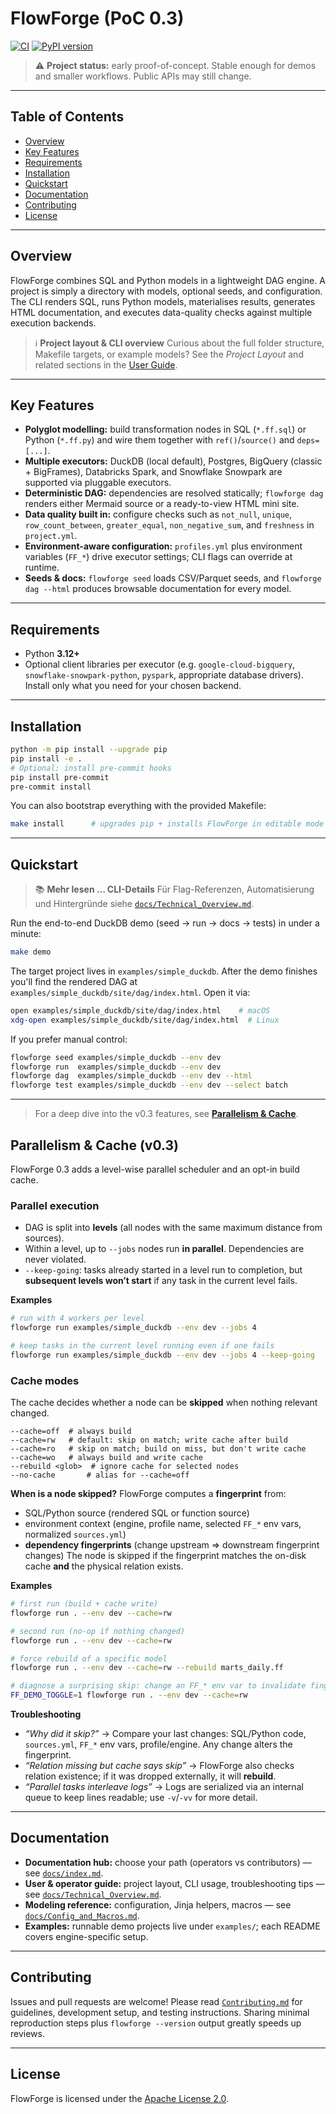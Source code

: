 # FlowForge (PoC 0.3)

[![CI](https://github.com/<org>/<repo>/actions/workflows/ci.yml/badge.svg)](https://github.com/<org>/<repo>/actions/workflows/ci.yml)
[![PyPI version](https://img.shields.io/pypi/v/flowforge.svg)](https://pypi.org/project/flowforge/)

> ⚠️ **Project status:** early proof-of-concept. Stable enough for demos and smaller workflows. Public APIs may still change.

---

## Table of Contents

- [Overview](#overview)
- [Key Features](#key-features)
- [Requirements](#requirements)
- [Installation](#installation)
- [Quickstart](#quickstart)
- [Documentation](#documentation)
- [Contributing](#contributing)
- [License](#license)

---

## Overview

FlowForge combines SQL and Python models in a lightweight DAG engine. A project is simply a directory with models, optional seeds, and configuration. The CLI renders SQL, runs Python models, materialises results, generates HTML documentation, and executes data-quality checks against multiple execution backends.

> ℹ️ **Project layout & CLI overview**
> Curious about the full folder structure, Makefile targets, or example models? See the *Project Layout* and related sections in the [User Guide](docs/Technical_Overview.md#project-layout).

---

## Key Features

- **Polyglot modelling:** build transformation nodes in SQL (`*.ff.sql`) or Python (`*.ff.py`) and wire them together with `ref()`/`source()` and `deps=[...]`.
- **Multiple executors:** DuckDB (local default), Postgres, BigQuery (classic + BigFrames), Databricks Spark, and Snowflake Snowpark are supported via pluggable executors.
- **Deterministic DAG:** dependencies are resolved statically; `flowforge dag` renders either Mermaid source or a ready-to-view HTML mini site.
- **Data quality built in:** configure checks such as `not_null`, `unique`, `row_count_between`, `greater_equal`, `non_negative_sum`, and `freshness` in `project.yml`.
- **Environment-aware configuration:** `profiles.yml` plus environment variables (`FF_*`) drive executor settings; CLI flags can override at runtime.
- **Seeds & docs:** `flowforge seed` loads CSV/Parquet seeds, and `flowforge dag --html` produces browsable documentation for every model.

---

## Requirements

- Python **3.12+**
- Optional client libraries per executor (e.g. `google-cloud-bigquery`, `snowflake-snowpark-python`, `pyspark`, appropriate database drivers). Install only what you need for your chosen backend.

---

## Installation

```bash
python -m pip install --upgrade pip
pip install -e .
# Optional: install pre-commit hooks
pip install pre-commit
pre-commit install
```

You can also bootstrap everything with the provided Makefile:

```bash
make install      # upgrades pip + installs FlowForge in editable mode
```

---

## Quickstart

> 📚 **Mehr lesen … CLI-Details**
> Für Flag-Referenzen, Automatisierung und Hintergründe siehe [`docs/Technical_Overview.md`](docs/Technical_Overview.md#cli-flows).

Run the end-to-end DuckDB demo (seed → run → docs → tests) in under a minute:

```bash
make demo
```

The target project lives in `examples/simple_duckdb`. After the demo finishes you'll find the rendered DAG at `examples/simple_duckdb/site/dag/index.html`. Open it via:

```bash
open examples/simple_duckdb/site/dag/index.html    # macOS
xdg-open examples/simple_duckdb/site/dag/index.html  # Linux
```

If you prefer manual control:

```bash
flowforge seed examples/simple_duckdb --env dev
flowforge run  examples/simple_duckdb --env dev
flowforge dag  examples/simple_duckdb --env dev --html
flowforge test examples/simple_duckdb --env dev --select batch
```

---

> For a deep dive into the v0.3 features, see **[Parallelism & Cache](docs/Cache_and_Parallelism.md)**.

## Parallelism & Cache (v0.3)

FlowForge 0.3 adds a level-wise parallel scheduler and an opt-in build cache.

### Parallel execution
- DAG is split into **levels** (all nodes with the same maximum distance from sources).
- Within a level, up to `--jobs` nodes run **in parallel**. Dependencies are never violated.
- `--keep-going`: tasks already started in a level run to completion, but **subsequent levels won’t start** if any task in the current level fails.

**Examples**
```bash
# run with 4 workers per level
flowforge run examples/simple_duckdb --env dev --jobs 4

# keep tasks in the current level running even if one fails
flowforge run examples/simple_duckdb --env dev --jobs 4 --keep-going
```

### Cache modes
The cache decides whether a node can be **skipped** when nothing relevant changed.

```
--cache=off  # always build
--cache=rw   # default: skip on match; write cache after build
--cache=ro   # skip on match; build on miss, but don't write cache
--cache=wo   # always build and write cache
--rebuild <glob>  # ignore cache for selected nodes
--no-cache       # alias for --cache=off
```

**When is a node skipped?**
FlowForge computes a **fingerprint** from:
- SQL/Python source (rendered SQL or function source)
- environment context (engine, profile name, selected `FF_*` env vars, normalized `sources.yml`)
- **dependency fingerprints** (change upstream ⇒ downstream fingerprint changes)
The node is skipped if the fingerprint matches the on-disk cache **and** the physical relation exists.

**Examples**
```bash
# first run (build + cache write)
flowforge run . --env dev --cache=rw

# second run (no-op if nothing changed)
flowforge run . --env dev --cache=rw

# force rebuild of a specific model
flowforge run . --env dev --cache=rw --rebuild marts_daily.ff

# diagnose a surprising skip: change an FF_* env var to invalidate fingerprints
FF_DEMO_TOGGLE=1 flowforge run . --env dev --cache=rw
```

**Troubleshooting**
- *“Why did it skip?”* → Compare your last changes: SQL/Python code, `sources.yml`, `FF_*` env vars, profile/engine. Any change alters the fingerprint.
- *“Relation missing but cache says skip”* → FlowForge also checks relation existence; if it was dropped externally, it will **rebuild**.
- *“Parallel tasks interleave logs”* → Logs are serialized via an internal queue to keep lines readable; use `-v`/`-vv` for more detail.

---


## Documentation

- **Documentation hub:** choose your path (operators vs contributors) — see [`docs/index.md`](docs/index.md).
- **User & operator guide:** project layout, CLI usage, troubleshooting tips — see [`docs/Technical_Overview.md`](docs/Technical_Overview.md).
- **Modeling reference:** configuration, Jinja helpers, macros — see [`docs/Config_and_Macros.md`](docs/Config_and_Macros.md).
- **Examples:** runnable demo projects live under `examples/`; each README covers engine-specific setup.

---

## Contributing

Issues and pull requests are welcome! Please read [`Contributing.md`](./Contributing.md) for guidelines, development setup, and testing instructions. Sharing minimal reproduction steps plus `flowforge --version` output greatly speeds up reviews.

---

## License

FlowForge is licensed under the [Apache License 2.0](./License).
